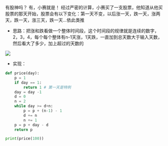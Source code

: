 有股神吗？
有，小赛就是！
经过严密的计算，小赛买了一支股票，他知道从他买股票的那天开始，股票会有以下变化：第一天不变，以后涨一天，跌一天，涨两天，跌一天，涨三天，跌一天...依此类推

- 思路：把涨和跌看做一个整体时间段，这个时间段的规律就是连续的数字，2，3，4，每个每个整体有n-1天涨，1天跌，一直加到总天数大于输入天数，然后看大了多少，加上超过的天数的

![](http://upload-images.jianshu.io/upload_images/3022282-d299044b7e6599b1.png?imageMogr2/auto-orient/strip%7CimageView2/2/w/1240)


- 实现：
```python
def price(day):
    p = 1
    if day == 1:
        return 1 # 第一天是特例
    day = day -1
    d = 0
    n = 2
    while day >= d+n:
        p = p + (n-1) - 1
        d += n
        n += 1
    p = p + day - d
    return p

print(price(100))
```
